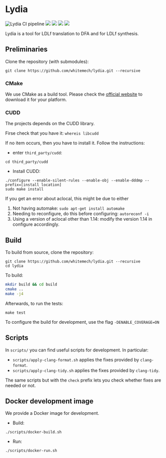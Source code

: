 # Lydia

![Lydia CI pipeline](https://github.com/whitemech/lydia/workflows/Lydia%20CI%20pipeline/badge.svg)
![](https://img.shields.io/badge/iso-c%2B%2B17-ff69b4)
[![](https://img.shields.io/badge/build-cmake-lightgrey)](cmake.org/)
[![](https://img.shields.io/badge/test-Catch2-yellow)](https://github.com/catchorg/Catch2/)
[![](https://img.shields.io/badge/license-LGPLv3%2B-blue)](./LICENSE)

Lydia is a tool for LDLf translation to DFA and for LDLf synthesis.

## Preliminaries

Clone the repository (with submodules):
```
git clone https://github.com/whitemech/lydia.git --recursive
```

### CMake
We use CMake as a build tool. Please 
check the [official website](https://cmake.org/)
to download it for your platform.

### CUDD

The projects depends on the CUDD library.

Firse check that you have it:
```whereis libcudd```

If no item occurs, then you have to install it.
Follow the instructions:

- enter `third_party/cudd`:
```
cd third_party/cudd
``` 
- Install CUDD:
```
./configure --enable-silent-rules --enable-obj --enable-dddmp --prefix=[install location]
sudo make install
```
  If you get an error about aclocal, this might be due to either
  1. Not having automake: 
```sudo apt-get install automake```
  2. Needing to reconfigure, do this before configuring: 
```autoreconf -i```
  3. Using a version of aclocal other than 1.14:
     modify the version 1.14 in configure accordingly.

## Build

To build from source, clone the repository:
```
git clone https://github.com/whitemech/lydia.git --recursive
cd lydia
```

To build:

```bash
mkdir build && cd build
cmake ..
make -j4
```
Afterwards, to run the tests:
```
make test
```

To configure the build for development, use the flag `-DENABLE_COVERAGE=ON`

## Scripts

In `scripts/` you can find useful scripts for development. In particular:

- `scripts/apply-clang-format.sh` applies the fixes provided by
  `clang-format`.
- `scripts/apply-clang-tidy.sh` applies the fixes provided by
  `clang-tidy`.
  
The same scripts but with the `check` prefix lets you check whether
fixes are needed or not.

## Docker development image

We provide a Docker image for development.

- Build:
```
./scripts/docker-build.sh
```

- Run:
```
./scripts/docker-run.sh
```
